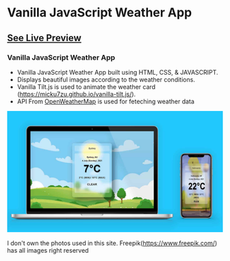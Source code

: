# Vanilla JavaScript Weather App

## [See Live Preview](https://jsweather-app.netlify.app/)

###  Vanilla JavaScript Weather App

- Vanilla JavaScript Weather App built using HTML, CSS, & JAVASCRIPT.
- Displays beautiful images according to the weather conditions.
- Vanilla Tilt.js is used to animate the weather card (https://micku7zu.github.io/vanilla-tilt.js/).
- API From [OpenWeatherMap](https://openweathermap.org/api) is used for feteching weather data


![weatherapp](images/preview.png)

I don't own the photos used in this site. Freepik(https://www.freepik.com/) has all images right reserved